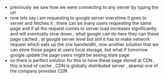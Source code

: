 - previously we saw how we were connecting to any server by typing the url
- now lets say i am requesting to google server everytime it goes to server and fetches it , there can be many users requesting the same page and if all the request comes to server load increases significantly and will eventually slow down , what google can do here they can these page cached , at google server level but still it has to make network request which eats up the n/w bandwidth, now another solution that we can store those pages at users local storage, but what if tomorrow google update the page users might be seeing stale page
- so there is perfect solution for this to have these page stored at CDN , this is kind of cache , CDN is globally distributed server , akamai one of the company provides CDN 
